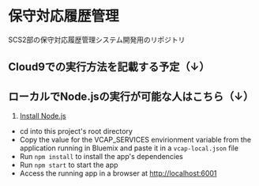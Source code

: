 # 保守対応履歴管理

SCS2部の保守対応履歴管理システム開発用のリポジトリ

## Cloud9での実行方法を記載する予定（↓）

## ローカルでNode.jsの実行が可能な人はこちら（↓）
1. [Install Node.js][]
+ cd into this project's root directory
+ Copy the value for the VCAP_SERVICES envirionment variable from the application running in Bluemix and paste it in a `vcap-local.json` file
+ Run `npm install` to install the app's dependencies
+ Run `npm start` to start the app
+ Access the running app in a browser at <http://localhost:6001>

[Install Node.js]: https://nodejs.org/en/download/
